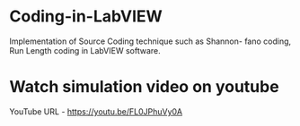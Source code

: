 # Coding-in-LabVIEW
Implementation of Source Coding technique such as Shannon- fano coding, Run Length coding in LabVIEW software.

# Watch simulation video on youtube
YouTube URL - https://youtu.be/FL0JPhuVy0A
